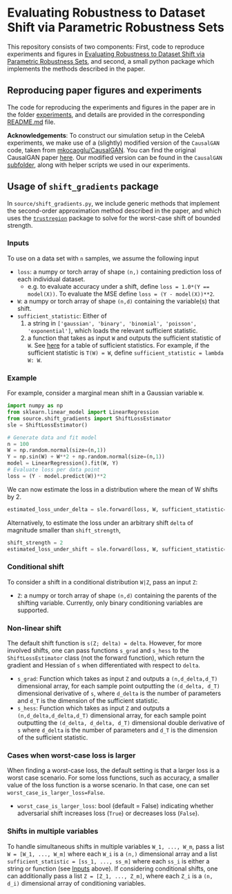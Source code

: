 # Evaluating Robustness to Dataset Shift via Parametric Robustness Sets
This repository consists of two components: First, code to reproduce experiments and figures in [Evaluating Robustness to Dataset Shift via Parametric Robustness Sets](https://arxiv.org/abs/2205.15947), and second, a small python package which implements the methods described in the paper.

## Reproducing paper figures and experiments
The code for reproducing the experiments and figures in the paper are in the folder [experiments](experiments), and details are provided in the corresponding [README.md](experiments/README.md) file. 

**Acknowledgements**: To construct our simulation setup in the CelebA experiments, we make use of a (slightly) modified version of the `CausalGAN` code, taken from [mkocaoglu/CausalGAN](https://github.com/mkocaoglu/CausalGAN). You can find the original CausalGAN paper [here](https://arxiv.org/abs/1709.02023).  Our modified version can be found in the `CausalGAN` [subfolder](experiments/celeb_gan/CausalGAN), along with helper scripts we used in our experiments.

## Usage of `shift_gradients` package
In `source/shift_gradients.py`, we include generic methods that implement the second-order approximation method described in the paper, and which uses the [`trustregion`](https://github.com/lindonroberts/trust-region) package to solve for the worst-case shift of bounded strength.

### <a name="input-section"></a> Inputs 
To use on a data set with `n` samples, we assume the following input
- `loss`: a numpy or torch array of shape `(n,)` containing prediction loss of each individual dataset. 
    - e.g. to evaluate accuracy under a shift, define `loss = 1.0*(Y == model(X))`. To evaluate the MSE define `loss = (Y - model(X))**2`.
- `W`: a numpy or torch array of shape `(n,d)` containing the variable(s) that shift. 
- `sufficient_statistic`: Either of
    1. a string in `['gaussian', 'binary', 'binomial', 'poisson', 'exponential']`, which loads the relevant sufficient statistic. 
    2. a function that takes as input `W` and outputs the sufficient statistic of `W`. See [here](https://en.wikipedia.org/wiki/Exponential_family#Table_of_distributions) for a table of sufficient statistics. For example, if the sufficient statistic is `T(W) = W`, define `sufficient_statistic = lambda W: W`. 


### Example
For example, consider a marginal mean shift in a Gaussian variable `W`. 
```Python
import numpy as np
from sklearn.linear_model import LinearRegression
from source.shift_gradients import ShiftLossEstimator
sle = ShiftLossEstimator()

# Generate data and fit model
n = 100
W = np.random.normal(size=(n,1))
Y = np.sin(W) + W**2 + np.random.normal(size=(n,1))
model = LinearRegression().fit(W, Y)
# Evaluate loss per data point 
loss = (Y - model.predict(W))**2

```

We can now estimate the loss in a distribution where the mean of W shifts by 2.
```Python
estimated_loss_under_delta = sle.forward(loss, W, sufficient_statistic='gaussian', delta=2.0)
```
Alternatively, to estimate the loss under an arbitrary shift `delta` of magnitude smaller than `shift_strength`, 
```Python
shift_strength = 2
estimated_loss_under_shift = sle.forward(loss, W, sufficient_statistic='gaussian', shift_strength=shift_strength)
```

### Conditional shift
To consider a shift in a conditional distribution `W|Z`, pass an input `Z`:
- `Z`: a numpy or torch array of shape `(n,d)` containing the parents of the shifting variable. Currently, only binary conditioning variables are supported. 

### Non-linear shift
The default shift function is `s(Z; delta) = delta`. However, for more involved shifts, one can pass functions `s_grad` and `s_hess` to the `ShiftLossEstimator` class (not the forward function),  which return the gradient and Hessian of `s` when differentiated with respect to `delta`.
- `s_grad`: Function which takes as input `Z` and outputs a `(n,d_delta,d_T)` dimensional array, for each sample point outputting the `(d_delta, d_T)` dimensional derivative of `s`, where `d_delta` is the number of parameters and `d_T` is the dimension of the sufficient statistic. 
- `s_hess`: Function which takes as input `Z` and outputs a `(n,d_delta,d_delta,d_T)` dimensional array, for each sample point outputting the `(d_delta, d_delta, d_T)` dimensional double derivative of `s` where `d_delta` is the number of parameters and `d_T` is the dimension of the sufficient statistic. 

### Cases when worst-case loss is larger
When finding a worst-case loss, the default setting is that a larger loss is a worst case scenario. For some loss functions, such as accuracy, a smaller value of the loss function is a worse scenario. In that case, one can set `worst_case_is_larger_loss=False`. 
- `worst_case_is_larger_loss`: bool (default = False) indicating whether adversarial shift increases loss (`True`) or decreases loss (`False`).

### Shifts in multiple variables
To handle simultaneous shifts in multiple variables `W_1, ..., W_m`, pass a list `W = [W_1, ..., W_m]` where each `W_i` is a `(n,)` dimensional array and a list `sufficient_statistic = [ss_1, ..., ss_m]` where each `ss_i` is either a string or function (see [Inputs](#input-section) above). 
If considering conditional shifts, one can additionally pass a list `Z = [Z_1, ..., Z_m]`, where each `Z_i` is a `(n, d_i)` dimensional array of conditioning variables.
